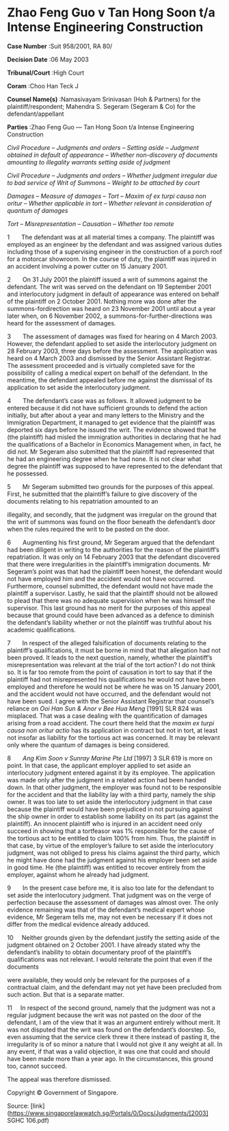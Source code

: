 # Zhao Feng Guo v Tan Hong Soon t/a Intense Engineering Construction 



**Case Number** :Suit 958/2001, RA 80/ 

**Decision Date** :06 May 2003 

**Tribunal/Court** :High Court 

**Coram** :Choo Han Teck J 

**Counsel Name(s)** :Namasivayam Srinivasan (Hoh & Partners) for the plaintiff/respondent; Mahendra S. Segeram (Segeram & Co) for the defendant/appellant 

**Parties** :Zhao Feng Guo — Tan Hong Soon t/a Intense Engineering Construction 

_Civil Procedure_ – _Judgments and orders_ – _Setting aside_ – _Judgment obtained in default of appearance_ – _Whether non-discovery of documents amounting to illegality warrants setting aside of judgment_ 

_Civil Procedure_ – _Judgments and orders_ – _Whether judgment irregular due to bad service of Writ of Summons_ – _Weight to be attached by court_ 

_Damages_ – _Measure of damages_ – _Tort_ – _Maxim of ex turpi causa non oritur_ – _Whether applicable in tort_ – _Whether relevant in consideration of quantum of damages_ 

_Tort_ – _Misrepresentation_ – _Causation_ – _Whether too remote_ 

1       The defendant was at all material times a company. The plaintiff was employed as an engineer by the defendant and was assigned various duties including those of a supervising engineer in the construction of a porch roof for a motorcar showroom. In the course of duty, the plaintiff was injured in an accident involving a power cutter on 15 January 2001. 

2       On 31 July 2001 the plaintiff issued a writ of summons against the defendant. The writ was served on the defendant on 19 September 2001 and interlocutory judgment in default of appearance was entered on behalf of the plaintiff on 2 October 2001. Nothing more was done after the summons-fordirection was heard on 23 November 2001 until about a year later when, on 6 November 2002, a summons-for-further-directions was heard for the assessment of damages. 

3       The assessment of damages was fixed for hearing on 4 March 2003. However, the defendant applied to set aside the interlocutory judgment on 28 February 2003, three days before the assessment. The application was heard on 4 March 2003 and dismissed by the Senior Assistant Registrar. The assessment proceeded and is virtually completed save for the possibility of calling a medical expert on behalf of the defendant. In the meantime, the defendant appealed before me against the dismissal of its application to set aside the interlocutory judgment. 

4       The defendant’s case was as follows. It allowed judgment to be entered because it did not have sufficient grounds to defend the action initially, but after about a year and many letters to the Ministry and the Immigration Department, it managed to get evidence that the plaintiff was deported six days before he issued the writ. The evidence showed that he (the plaintiff) had misled the immigration authorities in declaring that he had the qualifications of a Bachelor in Economics Management when, in fact, he did not. Mr Segeram also submitted that the plaintiff had represented that he had an engineering degree when he had none. It is not clear what degree the plaintiff was supposed to have represented to the defendant that he possessed. 

5       Mr Segeram submitted two grounds for the purposes of this appeal. First, he submitted that the plaintiff’s failure to give discovery of the documents relating to his repatriation amounted to an 


illegality, and secondly, that the judgment was irregular on the ground that the writ of summons was found on the floor beneath the defendant’s door when the rules required the writ to be pasted on the door. 

6       Augmenting his first ground, Mr Segeram argued that the defendant had been diligent in writing to the authorities for the reason of the plaintiff’s repatriation. It was only on 14 February 2003 that the defendant discovered that there were irregularities in the plaintiff’s immigration documents. Mr Segeram’s point was that had the plaintiff been honest, the defendant would not have employed him and the accident would not have occurred. Furthermore, counsel submitted, the defendant would not have made the plaintiff a supervisor. Lastly, he said that the plaintiff should not be allowed to plead that there was no adequate supervision when he was himself the supervisor. This last ground has no merit for the purposes of this appeal because that ground could have been advanced as a defence to diminish the defendant’s liability whether or not the plaintiff was truthful about his academic qualifications. 

7       In respect of the alleged falsification of documents relating to the plaintiff’s qualifications, it must be borne in mind that that allegation had not been proved. It leads to the next question, namely, whether the plaintiff’s misrepresentation was relevant at the trial of the tort action? I do not think so. It is far too remote from the point of causation in tort to say that if the plaintiff had not misrepresented his qualifications he would not have been employed and therefore he would not be where he was on 15 January 2001, and the accident would not have occurred, and the defendant would not have been sued. I agree with the Senior Assistant Registrar that counsel’s reliance on _Ooi Han Sun & Anor v Bee Hua Meng_ [1991] SLR 824 was misplaced. That was a case dealing with the quantification of damages arising from a road accident. The court there held that the _maxim ex turpi causa non oritur actio_ has its application in contract but not in tort, at least not insofar as liability for the tortious act was concerned. It may be relevant only where the quantum of damages is being considered. 

8       _Ang Kim Soon v Sunray Marine Pte Ltd_ <span class="citation">[1997] 3 SLR 619</span> is more on point. In that case, the applicant employer applied to set aside an interlocutory judgment entered against it by its employee. The application was made only after the judgment in a related action had been handed down. In that other judgment, the employer was found not to be responsible for the accident and that the liability lay with a third party, namely the ship owner. It was too late to set aside the interlocutory judgment in that case because the plaintiff would have been prejudiced in not pursuing against the ship owner in order to establish some liability on its part (as against the plaintiff). An innocent plaintiff who is injured in an accident need only succeed in showing that a tortfeasor was 1% responsible for the cause of the tortious act to be entitled to claim 100% from him. Thus, the plaintiff in that case, by virtue of the employer’s failure to set aside the interlocutory judgment, was not obliged to press his claims against the third party, which he might have done had the judgment against his employer been set aside in good time. He (the plaintiff) was entitled to recover entirely from the employer, against whom he already had judgment. 

9       In the present case before me, it is also too late for the defendant to set aside the interlocutory judgment. That judgment was on the verge of perfection because the assessment of damages was almost over. The only evidence remaining was that of the defendant’s medical expert whose evidence, Mr Segeram tells me, may not even be necessary if it does not differ from the medical evidence already adduced. 

10     Neither grounds given by the defendant justify the setting aside of the judgment obtained on 2 October 2001. I have already stated why the defendant’s inability to obtain documentary proof of the plaintiff’s qualifications was not relevant. I would reiterate the point that even if the documents 


were available, they would only be relevant for the purposes of a contractual claim, and the defendant may not yet have been precluded from such action. But that is a separate matter. 

11     In respect of the second ground, namely that the judgment was not a regular judgment because the writ was not pasted on the door of the defendant, I am of the view that it was an argument entirely without merit. It was not disputed that the writ was found on the defendant’s doorstep. So, even assuming that the service clerk threw it there instead of pasting it, the irregularity is of so minor a nature that I would not give it any weight at all. In any event, if that was a valid objection, it was one that could and should have been made more than a year ago. In the circumstances, this ground too, cannot succeed. 

The appeal was therefore dismissed. 

 Copyright © Government of Singapore. 


Source: [link](https://www.singaporelawwatch.sg/Portals/0/Docs/Judgments/[2003] SGHC 106.pdf)
